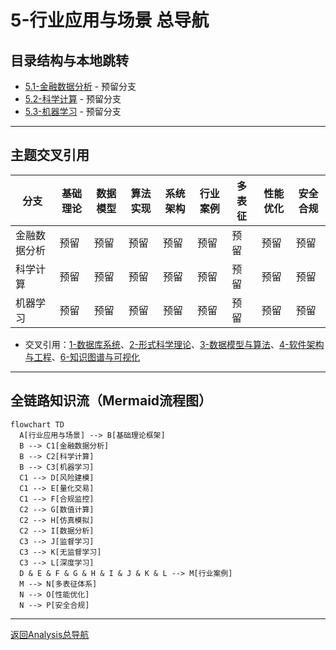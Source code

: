 # 5-行业应用与场景 总导航

## 目录结构与本地跳转
- [5.1-金融数据分析](5.1-金融数据分析/README.md) - 预留分支
- [5.2-科学计算](5.2-科学计算/README.md) - 预留分支
- [5.3-机器学习](5.3-机器学习/README.md) - 预留分支

---

## 主题交叉引用
| 分支      | 基础理论 | 数据模型 | 算法实现 | 系统架构 | 行业案例 | 多表征 | 性能优化 | 安全合规 |
|-----------|----------|----------|----------|----------|----------|--------|----------|----------|
| 金融数据分析| 预留   | 预留     | 预留     | 预留     | 预留     | 预留   | 预留     | 预留     |
| 科学计算  | 预留     | 预留     | 预留     | 预留     | 预留     | 预留   | 预留     | 预留     |
| 机器学习  | 预留     | 预留     | 预留     | 预留     | 预留     | 预留   | 预留     | 预留     |

- 交叉引用：[1-数据库系统](../1-数据库系统/README.md)、[2-形式科学理论](../2-形式科学理论/README.md)、[3-数据模型与算法](../3-数据模型与算法/README.md)、[4-软件架构与工程](../4-软件架构与工程/README.md)、[6-知识图谱与可视化](../6-知识图谱与可视化/README.md)

---

## 全链路知识流（Mermaid流程图）
```mermaid
flowchart TD
  A[行业应用与场景] --> B[基础理论框架]
  B --> C1[金融数据分析]
  B --> C2[科学计算]
  B --> C3[机器学习]
  C1 --> D[风险建模]
  C1 --> E[量化交易]
  C1 --> F[合规监控]
  C2 --> G[数值计算]
  C2 --> H[仿真模拟]
  C2 --> I[数据分析]
  C3 --> J[监督学习]
  C3 --> K[无监督学习]
  C3 --> L[深度学习]
  D & E & F & G & H & I & J & K & L --> M[行业案例]
  M --> N[多表征体系]
  N --> O[性能优化]
  N --> P[安全合规]
```

---

[返回Analysis总导航](../README.md)
